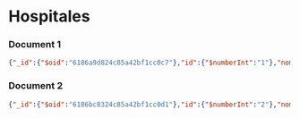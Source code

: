 # Hospitales

### Document 1
```json
{"_id":{"$oid":"6186a9d824c85a42bf1cc0c7"},"id":{"$numberInt":"1"},"nombre":"Paracetamol","imagen":"https://th.bing.com/th/id/R.dd0c794da24327ea5ed3ff4575e47723?rik=cEoLUS%2fYjrufJw&pid=ImgRaw&r=0"}
```

### Document 2
```json
{"_id":{"$oid":"6186bc8324c85a42bf1cc0d1"},"id":{"$numberInt":"2"},"nombre":"Ibuprofeno","imagen":"https://th.bing.com/th/id/OIP.sqlicdhBSmuDuFJHBEOyfQHaHa?pid=ImgDet&rs=1"}
```
